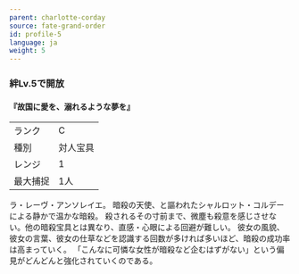 ```yaml
---
parent: charlotte-corday
source: fate-grand-order
id: profile-5
language: ja
weight: 5
---
```


### 絆Lv.5で開放

#### 『故国に愛を、溺れるような夢を』

<table>
  <tr><td>ランク</td><td>C</td></tr>
  <tr><td>種別</td><td>対人宝具</td></tr>
  <tr><td>レンジ</td><td>1</td></tr>
  <tr><td>最大捕捉</td><td>1人</td></tr>
</table>

ラ・レーヴ・アンソレイエ。
暗殺の天使、と謳われたシャルロット・コルデーによる静かで温かな暗殺。
殺されるその寸前まで、微塵も殺意を感じさせない。他の暗殺宝具とは異なり、直感・心眼による回避が難しい。
彼女の風貌、彼女の言葉、彼女の仕草などを認識する回数が多ければ多いほど、暗殺の成功率は高まっていく。
「こんなに可憐な女性が暗殺など企むはずがない」という偏見がどんどんと強化されていくのである。
